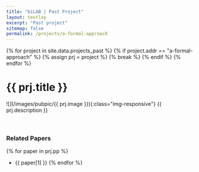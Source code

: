 ```yaml
---
title: "biLAB | Past Project"
layout: textlay
excerpt: "Past project"
sitemap: false
permalink: /projects/a-formal-approach
---
```


{% for project in site.data.projects_past %}
    {% if project.addr == "a-formal-approach" %}
        {% assign prj = project %}
        {% break %}
    {% endif %}
{% endfor %}

# {{ prj.title }}
![](/images/pubpic/{{ prj.image }}){:class="img-responsive"}
{{ prj.description }}  
<br><br>

### Related Papers
{% for paper in prj.pp %}
* {{ paper[1] }}
{% endfor %}
<br>